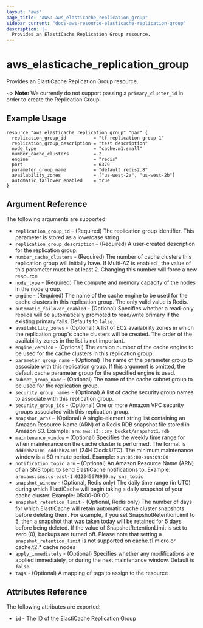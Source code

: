 ```yaml
---
layout: "aws"
page_title: "AWS: aws_elasticache_replication_group"
sidebar_current: "docs-aws-resource-elasticache-replication-group"
description: |-
  Provides an ElastiCache Replication Group resource.
---
```


# aws\_elasticache\_replication\_group

Provides an ElastiCache Replication Group resource.

~> **Note:** We currently do not support passing a `primary_cluster_id` in order to create the Replication Group.

## Example Usage

```
resource "aws_elasticache_replication_group" "bar" {
  replication_group_id          = "tf-replication-group-1"
  replication_group_description = "test description"
  node_type                     = "cache.m1.small"
  number_cache_clusters         = 2
  engine                        = "redis"
  port                          = 6379
  parameter_group_name          = "default.redis2.8"
  availability_zones            = ["us-west-2a", "us-west-2b"]
  automatic_failover_enabled    = true
}
```

## Argument Reference

The following arguments are supported:

* `replication_group_id` – (Required) The replication group identifier. This parameter is stored as a lowercase string.
* `replication_group_description` – (Required) A user-created description for the replication group.
* `number_cache_clusters` - (Required) The number of cache clusters this replication group will initially have.
 If Multi-AZ is enabled , the value of this parameter must be at least 2. Changing this number will force a new resource
* `node_type` - (Required) The compute and memory capacity of the nodes in the node group.
* `engine` - (Required) The name of the cache engine to be used for the cache clusters in this replication group. The only valid value is Redis.
* `automatic_failover_enabled` - (Optional) Specifies whether a read-only replica will be automatically promoted to read/write primary if the existing primary fails. Defaults to `false`.
* `availability_zones` - (Optional) A list of EC2 availability zones in which the replication group's cache clusters will be created. The order of the availability zones in the list is not important.
* `engine_version` - (Optional) The version number of the cache engine to be used for the cache clusters in this replication group.
* `parameter_group_name` - (Optional) The name of the parameter group to associate with this replication group. If this argument is omitted, the default cache parameter group for the specified engine is used.
* `subnet_group_name` - (Optional) The name of the cache subnet group to be used for the replication group.
* `security_group_names` - (Optional) A list of cache security group names to associate with this replication group.
* `security_group_ids` - (Optional) One or more Amazon VPC security groups associated with this replication group.
* `snapshot_arns` – (Optional) A single-element string list containing an
Amazon Resource Name (ARN) of a Redis RDB snapshot file stored in Amazon S3.
Example: `arn:aws:s3:::my_bucket/snapshot1.rdb`
* `maintenance_window` – (Optional) Specifies the weekly time range for when maintenance
on the cache cluster is performed. The format is `ddd:hh24:mi-ddd:hh24:mi` (24H Clock UTC).
The minimum maintenance window is a 60 minute period. Example: `sun:05:00-sun:09:00`
* `notification_topic_arn` – (Optional) An Amazon Resource Name (ARN) of an
SNS topic to send ElastiCache notifications to. Example:
`arn:aws:sns:us-east-1:012345678999:my_sns_topic`
* `snapshot_window` - (Optional, Redis only) The daily time range (in UTC) during which ElastiCache will
begin taking a daily snapshot of your cache cluster. Example: 05:00-09:00
* `snapshot_retention_limit` - (Optional, Redis only) The number of days for which ElastiCache will
retain automatic cache cluster snapshots before deleting them. For example, if you set
SnapshotRetentionLimit to 5, then a snapshot that was taken today will be retained for 5 days
before being deleted. If the value of SnapshotRetentionLimit is set to zero (0), backups are turned off.
Please note that setting a `snapshot_retention_limit` is not supported on cache.t1.micro or cache.t2.* cache nodes
* `apply_immediately` - (Optional) Specifies whether any modifications are applied immediately, or during the next maintenance window. Default is `false`. 
* `tags` - (Optional) A mapping of tags to assign to the resource

## Attributes Reference

The following attributes are exported:

* `id` - The ID of the ElastiCache Replication Group